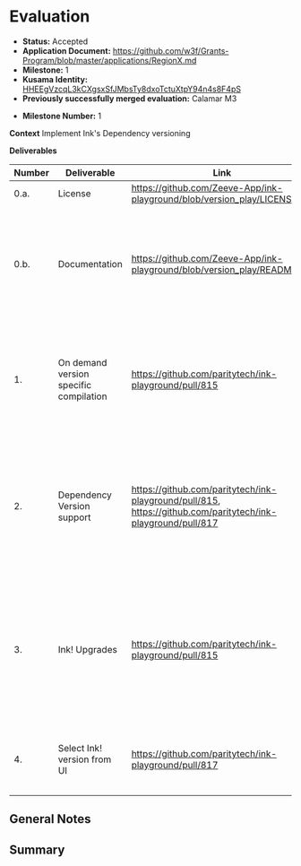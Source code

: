 # Evaluation


- **Status:** Accepted
- **Application Document:** https://github.com/w3f/Grants-Program/blob/master/applications/RegionX.md
- **Milestone:** 1
- **Kusama Identity:** [HHEEgVzcqL3kCXgsxSfJMbsTy8dxoTctuXtpY94n4s8F4pS](https://kusama.subscan.io/account/HHEEgVzcqL3kCXgsxSfJMbsTy8dxoTctuXtpY94n4s8F4pS)
- **Previously successfully merged evaluation:** Calamar M3

* **Milestone Number:** 1

**Context**
Implement Ink's Dependency versioning

**Deliverables**

| Number | Deliverable | Link | Notes |
| ------------- | ------------- | ------------- |------------- |
| 0.a. | License | https://github.com/Zeeve-App/ink-playground/blob/version_play/LICENSE | Apache-2.0 |
| 0.b. | Documentation | https://github.com/Zeeve-App/ink-playground/blob/version_play/README.md | We will provide both inline documentation of the code and a basic tutorial that explains how a user can open and save a file |
| 1.  | On demand version specific compilation | https://github.com/paritytech/ink-playground/pull/815 | We will add the ability to build the compiler environment if a compiler environment is not present with a specific version of Ink! |
| 2. | Dependency Version support | https://github.com/paritytech/ink-playground/pull/815, https://github.com/paritytech/ink-playground/pull/817 | We will upgrade and maintain Ink! and cargo-contract dependencies versions up to date and have provision to have older version support |
| 3. | Ink! Upgrades | https://github.com/paritytech/ink-playground/pull/815 | We will add the ability to add Playground's Ink! version support to latest version as soon as new version of Ink! is released without manual intervention |
| 4. | Select Ink! version from UI | https://github.com/paritytech/ink-playground/pull/817 | We will add ability to select Ink!'s version from the IDE to compile |

## General Notes
## Summary